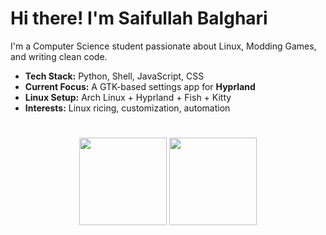 # Hi there! I'm Saifullah Balghari  

I'm a Computer Science student passionate about Linux, Modding Games, and writing clean code.  

- **Tech Stack:** Python, Shell, JavaScript, CSS  
- **Current Focus:** A GTK-based settings app for **Hyprland**  
- **Linux Setup:** Arch Linux + Hyprland + Fish + Kitty  
- **Interests:** Linux ricing, customization, automation
  
#

<p align="center">
  <img src="https://github-readme-stats.vercel.app/api?username=Saifullah-Balghari&hide=contribs&hide_title=true&hide_rank=false&rank_icon=github&show_icons=true&theme=catppuccin_mocha&border_radius=15&hide_border=true" height="140"/>
  <img src="https://streak-stats.demolab.com?user=Saifullah-Balghari&theme=catppuccin-mocha&border_radius=15&date_format=j%20M%5B%20Y%5D&card_width=500&hide_border=true" height="140" />
</p> 
